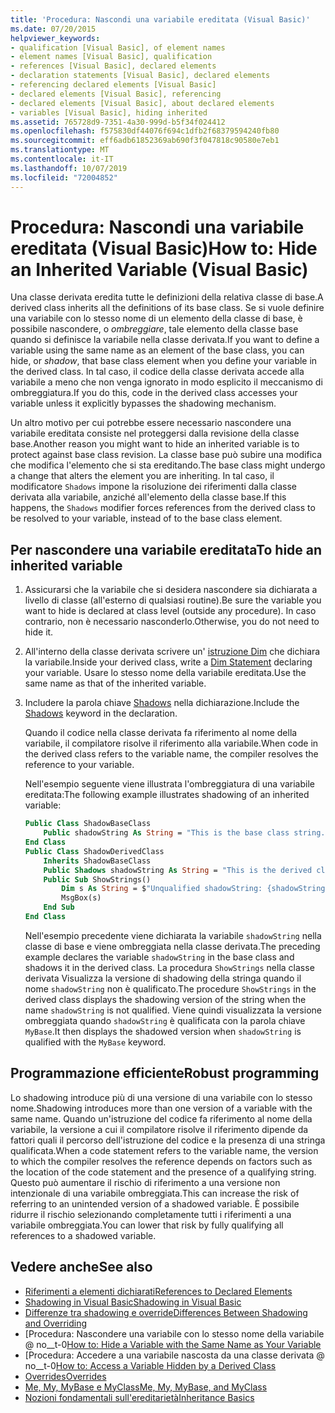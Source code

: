 ```yaml
---
title: 'Procedura: Nascondi una variabile ereditata (Visual Basic)'
ms.date: 07/20/2015
helpviewer_keywords:
- qualification [Visual Basic], of element names
- element names [Visual Basic], qualification
- references [Visual Basic], declared elements
- declaration statements [Visual Basic], declared elements
- referencing declared elements [Visual Basic]
- declared elements [Visual Basic], referencing
- declared elements [Visual Basic], about declared elements
- variables [Visual Basic], hiding inherited
ms.assetid: 765728d9-7351-4a30-999d-b5f34f024412
ms.openlocfilehash: f575830df44076f694c1dfb2f68379594240fb80
ms.sourcegitcommit: eff6adb61852369ab690f3f047818c90580e7eb1
ms.translationtype: MT
ms.contentlocale: it-IT
ms.lasthandoff: 10/07/2019
ms.locfileid: "72004852"
---
```

# <a name="how-to-hide-an-inherited-variable-visual-basic"></a><span data-ttu-id="fc232-102">Procedura: Nascondi una variabile ereditata (Visual Basic)</span><span class="sxs-lookup"><span data-stu-id="fc232-102">How to: Hide an Inherited Variable (Visual Basic)</span></span>

<span data-ttu-id="fc232-103">Una classe derivata eredita tutte le definizioni della relativa classe di base.</span><span class="sxs-lookup"><span data-stu-id="fc232-103">A derived class inherits all the definitions of its base class.</span></span> <span data-ttu-id="fc232-104">Se si vuole definire una variabile con lo stesso nome di un elemento della classe di base, è possibile nascondere, o *ombreggiare*, tale elemento della classe base quando si definisce la variabile nella classe derivata.</span><span class="sxs-lookup"><span data-stu-id="fc232-104">If you want to define a variable using the same name as an element of the base class, you can hide, or *shadow*, that base class element when you define your variable in the derived class.</span></span> <span data-ttu-id="fc232-105">In tal caso, il codice della classe derivata accede alla variabile a meno che non venga ignorato in modo esplicito il meccanismo di ombreggiatura.</span><span class="sxs-lookup"><span data-stu-id="fc232-105">If you do this, code in the derived class accesses your variable unless it explicitly bypasses the shadowing mechanism.</span></span>

<span data-ttu-id="fc232-106">Un altro motivo per cui potrebbe essere necessario nascondere una variabile ereditata consiste nel proteggersi dalla revisione della classe base.</span><span class="sxs-lookup"><span data-stu-id="fc232-106">Another reason you might want to hide an inherited variable is to protect against base class revision.</span></span> <span data-ttu-id="fc232-107">La classe base può subire una modifica che modifica l'elemento che si sta ereditando.</span><span class="sxs-lookup"><span data-stu-id="fc232-107">The base class might undergo a change that alters the element you are inheriting.</span></span> <span data-ttu-id="fc232-108">In tal caso, il modificatore `Shadows` impone la risoluzione dei riferimenti dalla classe derivata alla variabile, anziché all'elemento della classe base.</span><span class="sxs-lookup"><span data-stu-id="fc232-108">If this happens, the `Shadows` modifier forces references from the derived class to be resolved to your variable, instead of to the base class element.</span></span>

## <a name="to-hide-an-inherited-variable"></a><span data-ttu-id="fc232-109">Per nascondere una variabile ereditata</span><span class="sxs-lookup"><span data-stu-id="fc232-109">To hide an inherited variable</span></span>

1. <span data-ttu-id="fc232-110">Assicurarsi che la variabile che si desidera nascondere sia dichiarata a livello di classe (all'esterno di qualsiasi routine).</span><span class="sxs-lookup"><span data-stu-id="fc232-110">Be sure the variable you want to hide is declared at class level (outside any procedure).</span></span> <span data-ttu-id="fc232-111">In caso contrario, non è necessario nasconderlo.</span><span class="sxs-lookup"><span data-stu-id="fc232-111">Otherwise, you do not need to hide it.</span></span>
  
2. <span data-ttu-id="fc232-112">All'interno della classe derivata scrivere un' [istruzione Dim](../../../language-reference/statements/dim-statement.md) che dichiara la variabile.</span><span class="sxs-lookup"><span data-stu-id="fc232-112">Inside your derived class, write a [Dim Statement](../../../language-reference/statements/dim-statement.md) declaring your variable.</span></span> <span data-ttu-id="fc232-113">Usare lo stesso nome della variabile ereditata.</span><span class="sxs-lookup"><span data-stu-id="fc232-113">Use the same name as that of the inherited variable.</span></span>

3. <span data-ttu-id="fc232-114">Includere la parola chiave [Shadows](../../../language-reference/modifiers/shadows.md) nella dichiarazione.</span><span class="sxs-lookup"><span data-stu-id="fc232-114">Include the [Shadows](../../../language-reference/modifiers/shadows.md) keyword in the declaration.</span></span>

     <span data-ttu-id="fc232-115">Quando il codice nella classe derivata fa riferimento al nome della variabile, il compilatore risolve il riferimento alla variabile.</span><span class="sxs-lookup"><span data-stu-id="fc232-115">When code in the derived class refers to the variable name, the compiler resolves the reference to your variable.</span></span>

     <span data-ttu-id="fc232-116">Nell'esempio seguente viene illustrata l'ombreggiatura di una variabile ereditata:</span><span class="sxs-lookup"><span data-stu-id="fc232-116">The following example illustrates shadowing of an inherited variable:</span></span>
  
    ```vb  
    Public Class ShadowBaseClass  
        Public shadowString As String = "This is the base class string."  
    End Class  
    Public Class ShadowDerivedClass  
        Inherits ShadowBaseClass  
        Public Shadows shadowString As String = "This is the derived class string."  
        Public Sub ShowStrings()  
            Dim s As String = $"Unqualified shadowString: {shadowString}{vbCrLf}MyBase.shadowString: {MyBase.shadowString}"
            MsgBox(s)  
        End Sub  
    End Class  
    ```  
  
     <span data-ttu-id="fc232-117">Nell'esempio precedente viene dichiarata la variabile `shadowString` nella classe di base e viene ombreggiata nella classe derivata.</span><span class="sxs-lookup"><span data-stu-id="fc232-117">The preceding example declares the variable `shadowString` in the base class and shadows it in the derived class.</span></span> <span data-ttu-id="fc232-118">La procedura `ShowStrings` nella classe derivata Visualizza la versione di shadowing della stringa quando il nome `shadowString` non è qualificato.</span><span class="sxs-lookup"><span data-stu-id="fc232-118">The procedure `ShowStrings` in the derived class displays the shadowing version of the string when the name `shadowString` is not qualified.</span></span> <span data-ttu-id="fc232-119">Viene quindi visualizzata la versione ombreggiata quando `shadowString` è qualificata con la parola chiave `MyBase`.</span><span class="sxs-lookup"><span data-stu-id="fc232-119">It then displays the shadowed version when `shadowString` is qualified with the `MyBase` keyword.</span></span>  
  
## <a name="robust-programming"></a><span data-ttu-id="fc232-120">Programmazione efficiente</span><span class="sxs-lookup"><span data-stu-id="fc232-120">Robust programming</span></span>

<span data-ttu-id="fc232-121">Lo shadowing introduce più di una versione di una variabile con lo stesso nome.</span><span class="sxs-lookup"><span data-stu-id="fc232-121">Shadowing introduces more than one version of a variable with the same name.</span></span> <span data-ttu-id="fc232-122">Quando un'istruzione del codice fa riferimento al nome della variabile, la versione a cui il compilatore risolve il riferimento dipende da fattori quali il percorso dell'istruzione del codice e la presenza di una stringa qualificata.</span><span class="sxs-lookup"><span data-stu-id="fc232-122">When a code statement refers to the variable name, the version to which the compiler resolves the reference depends on factors such as the location of the code statement and the presence of a qualifying string.</span></span> <span data-ttu-id="fc232-123">Questo può aumentare il rischio di riferimento a una versione non intenzionale di una variabile ombreggiata.</span><span class="sxs-lookup"><span data-stu-id="fc232-123">This can increase the risk of referring to an unintended version of a shadowed variable.</span></span> <span data-ttu-id="fc232-124">È possibile ridurre il rischio selezionando completamente tutti i riferimenti a una variabile ombreggiata.</span><span class="sxs-lookup"><span data-stu-id="fc232-124">You can lower that risk by fully qualifying all references to a shadowed variable.</span></span>

## <a name="see-also"></a><span data-ttu-id="fc232-125">Vedere anche</span><span class="sxs-lookup"><span data-stu-id="fc232-125">See also</span></span>

- [<span data-ttu-id="fc232-126">Riferimenti a elementi dichiarati</span><span class="sxs-lookup"><span data-stu-id="fc232-126">References to Declared Elements</span></span>](references-to-declared-elements.md)
- [<span data-ttu-id="fc232-127">Shadowing in Visual Basic</span><span class="sxs-lookup"><span data-stu-id="fc232-127">Shadowing in Visual Basic</span></span>](shadowing.md)
- [<span data-ttu-id="fc232-128">Differenze tra shadowing e override</span><span class="sxs-lookup"><span data-stu-id="fc232-128">Differences Between Shadowing and Overriding</span></span>](differences-between-shadowing-and-overriding.md)
- <span data-ttu-id="fc232-129">[Procedura: Nascondere una variabile con lo stesso nome della variabile @ no__t-0</span><span class="sxs-lookup"><span data-stu-id="fc232-129">[How to: Hide a Variable with the Same Name as Your Variable](how-to-hide-a-variable-with-the-same-name-as-your-variable.md)</span></span>
- <span data-ttu-id="fc232-130">[Procedura: Accedere a una variabile nascosta da una classe derivata @ no__t-0</span><span class="sxs-lookup"><span data-stu-id="fc232-130">[How to: Access a Variable Hidden by a Derived Class](how-to-access-a-variable-hidden-by-a-derived-class.md)</span></span>
- [<span data-ttu-id="fc232-131">Overrides</span><span class="sxs-lookup"><span data-stu-id="fc232-131">Overrides</span></span>](../../../../visual-basic/language-reference/modifiers/overrides.md)
- [<span data-ttu-id="fc232-132">Me, My, MyBase e MyClass</span><span class="sxs-lookup"><span data-stu-id="fc232-132">Me, My, MyBase, and MyClass</span></span>](../../program-structure/me-my-mybase-and-myclass.md)
- [<span data-ttu-id="fc232-133">Nozioni fondamentali sull'ereditarietà</span><span class="sxs-lookup"><span data-stu-id="fc232-133">Inheritance Basics</span></span>](../objects-and-classes/inheritance-basics.md)
